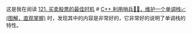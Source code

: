 这是我在阅读 [121. 买卖股票的最佳时机](https://leetcode.cn/problems/best-time-to-buy-and-sell-stock/) # [C++ 利用哨兵👨‍✈️，维护一个单调栈📈(图解，直观掌握)](https://leetcode.cn/problems/best-time-to-buy-and-sell-stock/solution/c-li-yong-shao-bing-wei-hu-yi-ge-dan-diao-zhan-tu-/) 时，发现其中的内容是非常好的，它非常好的说明了单调栈的特性。


